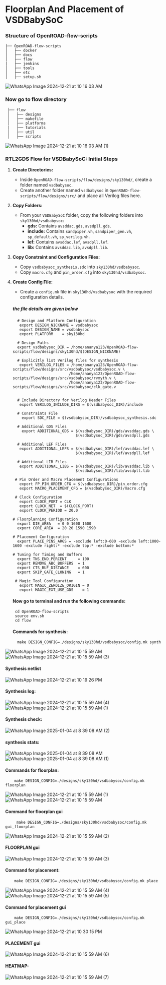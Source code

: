 # Floorplan And Placement of VSDBabySoC
### Structure of OpenROAD-flow-scripts 
    ├── OpenROAD-flow-scripts             
    │   ├── docker           
    │   ├── docs               
    │   ├── flow               
    |   ├── jenkins          
    │   ├── tools           
    │   ├── etc              
    │   ├── setup.sh    
    
![WhatsApp Image 2024-12-21 at 10 16 03 AM](https://github.com/user-attachments/assets/c260f6c1-5f97-4f07-919e-ca32e007d032)


 ### Now go to flow directory
     ├── flow           
     │   ├── designs         
     │   ├── makefile       
     │   ├── platforms         
     |   ├── tutorials        
     │   ├── util            
     │   ├── scripts    
     
![WhatsApp Image 2024-12-21 at 10 16 03 AM (1)](https://github.com/user-attachments/assets/f8c28755-2d84-4a1e-9e5c-f5679dd2485d)

  ###  RTL2GDS Flow for VSDBabySoC: Initial Steps 

1. **Create Directories:**
   - Inside `OpenROAD-flow-scripts/flow/designs/sky130hd/`, create a folder named `vsdbabysoc`.
   - Create another folder named `vsdbabysoc` in `OpenROAD-flow-scripts/flow/designs/src/` and place all Verilog files here.

2. **Copy Folders:**
   - From your `VSDBabySoC` folder, copy the following folders into `sky130hd/vsdbabysoc`:
     - **gds:** Contains `avsddac.gds`, `avsdpll.gds`.
     - **include:** Contains `sandpiper.vh`, `sandpiper_gen.vh`, `sp_default.vh`, `sp_verilog.vh`.
     - **lef:** Contains `avsddac.lef`, `avsdpll.lef`.
     - **lib:** Contains `avsddac.lib`, `avsdpll.lib`.

3. **Copy Constraint and Configuration Files:**
   - Copy `vsdbabysoc_synthesis.sdc` into `sky130hd/vsdbabysoc`.
   - Copy `macro.cfg` and `pin_order.cfg` into `sky130hd/vsdbabysoc`.

4. **Create Config File:**
   - Create a `config.mk` file in `sky130hd/vsdbabysoc` with the required configuration details. 
   ##### the file details are given below
   
         # Design and Platform Configuration
          export DESIGN_NICKNAME = vsdbabysoc
          export DESIGN_NAME = vsdbabysoc
          export PLATFORM    = sky130hd

         # Design Paths
         export vsdbabysoc_DIR = /home/ananya123/OpenROAD-flow-scripts/flow/designs/sky130hd/$(DESIGN_NICKNAME)

         # Explicitly list Verilog files for synthesis
          export VERILOG_FILES = /home/ananya123/OpenROAD-flow-scripts/flow/designs/src/vsdbabysoc/vsdbabysoc.v \
                                /home/ananya123/OpenROAD-flow-scripts/flow/designs/src/vsdbabysoc/rvmyth.v \
                                /home/ananya123/OpenROAD-flow-scripts/flow/designs/src/vsdbabysoc/clk_gate.v


         # Include Directory for Verilog Header Files
          export VERILOG_INCLUDE_DIRS = $(vsdbabysoc_DIR)/include

         # Constraints File
           export SDC_FILE = $(vsdbabysoc_DIR)/vsdbabysoc_synthesis.sdc

         # Additional GDS Files
           export ADDITIONAL_GDS = $(vsdbabysoc_DIR)/gds/avsddac.gds \
                                   $(vsdbabysoc_DIR)/gds/avsdpll.gds

         # Additional LEF Files
          export ADDITIONAL_LEFS = $(vsdbabysoc_DIR)/lef/avsddac.lef \
                                   $(vsdbabysoc_DIR)/lef/avsdpll.lef

         # Additional LIB Files
          export ADDITIONAL_LIBS = $(vsdbabysoc_DIR)/lib/avsddac.lib \
                                   $(vsdbabysoc_DIR)/lib/avsdpll.lib

        # Pin Order and Macro Placement Configurations
          export FP_PIN_ORDER_CFG = $(vsdbabysoc_DIR)/pin_order.cfg
          export MACRO_PLACEMENT_CFG = $(vsdbabysoc_DIR)/macro.cfg

        # Clock Configuration
          export CLOCK_PORT = CLK
          export CLOCK_NET  = $(CLOCK_PORT)
          export CLOCK_PERIOD = 20.0

       # Floorplanning Configuration
         export DIE_AREA   = 0 0 1600 1600
         export CORE_AREA  = 20 20 1590 1590

       # Placement Configuration
         export PLACE_PINS_ARGS = -exclude left:0-600 -exclude left:1000-1600 -exclude right:* -exclude top:* -exclude bottom:*

       # Tuning for Timing and Buffers
         export TNS_END_PERCENT     = 100
         export REMOVE_ABC_BUFFERS  = 1
         export CTS_BUF_DISTANCE    = 600
         export SKIP_GATE_CLONING   = 1

        # Magic Tool Configuration
          export MAGIC_ZEROIZE_ORIGIN = 0
          export MAGIC_EXT_USE_GDS    = 1
   #### Now go to terminal and run the following commands:
        cd OpenROAD-flow-scripts
        source env.sh
        cd flow
   #### Commands for synthesis:
         make DESIGN_CONFIG=./designs/sky130hd/vsdbabysoc/config.mk synth
   
 ![WhatsApp Image 2024-12-21 at 10 15 59 AM](https://github.com/user-attachments/assets/ac0c1ca4-43ba-4c0f-b274-a9e2990174ad)
 ![WhatsApp Image 2024-12-21 at 10 15 59 AM (3)](https://github.com/user-attachments/assets/6a965abf-99fa-41d2-9df4-271f6682a3c7)

   #### Synthesis netlist
![WhatsApp Image 2024-12-21 at 10 19 26 PM](https://github.com/user-attachments/assets/9858668a-4b9e-469e-a44d-3e6a0ad90d94)

   #### Synthesis log:
![WhatsApp Image 2024-12-21 at 10 15 59 AM (4)](https://github.com/user-attachments/assets/dace679d-b01d-4b8c-a82d-182ef230f5cc)
![WhatsApp Image 2024-12-21 at 10 15 59 AM (1)](https://github.com/user-attachments/assets/8bd1e399-d26f-4140-9d50-426fdfb6d894)

   #### Synthesis check:
![WhatsApp Image 2025-01-04 at 8 39 08 AM (2)](https://github.com/user-attachments/assets/ceb54816-6f0d-468d-96ac-1c2c759eae8a)
   #### synthesis stats:
![WhatsApp Image 2025-01-04 at 8 39 08 AM](https://github.com/user-attachments/assets/b85c170a-1d25-43d8-ab72-4b8e9052ed43)
![WhatsApp Image 2025-01-04 at 8 39 08 AM (1)](https://github.com/user-attachments/assets/f8351887-95ed-4ae1-b418-a21d3b270495)

   #### Commands for floorplan:
        make DESIGN_CONFIG=./designs/sky130hd/vsdbabysoc/config.mk floorplan
![WhatsApp Image 2024-12-21 at 10 15 59 AM (1)](https://github.com/user-attachments/assets/0ab187cd-67a8-4f19-bbe2-329bb2a5aa6d)
![WhatsApp Image 2024-12-21 at 10 15 59 AM](https://github.com/user-attachments/assets/8ede60ce-24d8-4f5a-9a5d-37dd3d0b87c2)

  
   #### Command for floorplan gui
         make DESIGN_CONFIG=./designs/sky130hd/vsdbabysoc/config.mk gui_floorplan
![WhatsApp Image 2024-12-21 at 10 15 59 AM (2)](https://github.com/user-attachments/assets/9530b0f0-c35c-40f3-af54-a69811f767ea)

   #### FLOORPLAN gui
 ![WhatsApp Image 2024-12-21 at 10 15 59 AM (3)](https://github.com/user-attachments/assets/723feac5-cb40-4ec5-b40c-6e92183c44b0)

   #### Command for placement:
        make DESIGN_CONFIG=./designs/sky130hd/vsdbabysoc/config.mk place
![WhatsApp Image 2024-12-21 at 10 15 59 AM (4)](https://github.com/user-attachments/assets/d1b3f6da-52c4-4cef-bba6-8536f568a38e)
![WhatsApp Image 2024-12-21 at 10 15 59 AM (5)](https://github.com/user-attachments/assets/54c33f4a-271f-4892-9097-b6d9f8a1eef7)

   #### Command for placement gui
        make DESIGN_CONFIG=./designs/sky130hd/vsdbabysoc/config.mk gui_place
        
![WhatsApp Image 2024-12-21 at 10 30 15 PM](https://github.com/user-attachments/assets/01055240-51c0-4f4b-986a-c2a6e16ca69e)

   #### PLACEMENT gui
![WhatsApp Image 2024-12-21 at 10 15 59 AM (6)](https://github.com/user-attachments/assets/24f53c56-032e-456a-8aa2-88a719782cb3)

   #### HEATMAP:
![WhatsApp Image 2024-12-21 at 10 15 59 AM (7)](https://github.com/user-attachments/assets/a70c100d-f324-4c92-bb07-7567201a36e7)

